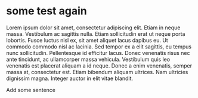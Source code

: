 # some test again

Lorem ipsum dolor sit amet, consectetur adipiscing elit. Etiam in neque massa. Vestibulum ac sagittis nulla. Etiam sollicitudin erat ut neque porta lobortis. Fusce luctus nisl ex, sit amet aliquet lacus dapibus eu. Ut commodo commodo nisl ac lacinia. Sed tempor ex a elit sagittis, eu tempus nunc sollicitudin. Pellentesque id efficitur lacus. Donec venenatis risus nec ante tincidunt, ac ullamcorper massa vehicula. Vestibulum quis leo venenatis est placerat aliquam a id neque. Donec a enim venenatis, semper massa at, consectetur est. Etiam bibendum aliquam ultrices. Nam ultricies dignissim magna. Integer auctor in elit vitae blandit.

Add some sentence